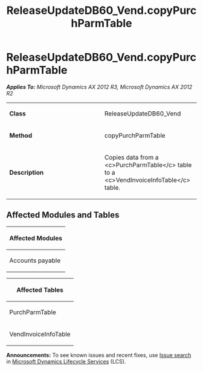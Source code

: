 ﻿---
title: ReleaseUpdateDB60_Vend.copyPurchParmTable
TOCTitle: ReleaseUpdateDB60_Vend.copyPurchParmTable
ms:assetid: 25e79bbb-a0a7-42cf-1cd4-25314b1f932f
ms:mtpsurl: https://msdn.microsoft.com/en-us/library/JJ685036(v=AX.60)
ms:contentKeyID: 49707236
ms.date: 05/18/2015
mtps_version: v=AX.60
---

# ReleaseUpdateDB60\_Vend.copyPurchParmTable 


_**Applies To:** Microsoft Dynamics AX 2012 R3, Microsoft Dynamics AX 2012 R2_

<table>
<colgroup>
<col style="width: 50%" />
<col style="width: 50%" />
</colgroup>
<tbody>
<tr class="odd">
<td><p><strong>Class</strong></p></td>
<td><p>ReleaseUpdateDB60_Vend</p></td>
</tr>
<tr class="even">
<td><p><strong>Method</strong></p></td>
<td><p>copyPurchParmTable</p></td>
</tr>
<tr class="odd">
<td><p><strong>Description</strong></p></td>
<td><p>Copies data from a &lt;c&gt;PurchParmTable&lt;/c&gt; table to a &lt;c&gt;VendInvoiceInfoTable&lt;/c&gt; table.</p></td>
</tr>
</tbody>
</table>


## Affected Modules and Tables

<table>
<colgroup>
<col style="width: 100%" />
</colgroup>
<thead>
<tr class="header">
<th><p>Affected Modules</p></th>
</tr>
</thead>
<tbody>
<tr class="odd">
<td><p>Accounts payable</p></td>
</tr>
</tbody>
</table>


<table>
<colgroup>
<col style="width: 100%" />
</colgroup>
<thead>
<tr class="header">
<th><p>Affected Tables</p></th>
</tr>
</thead>
<tbody>
<tr class="odd">
<td><p>PurchParmTable</p></td>
</tr>
<tr class="even">
<td><p>VendInvoiceInfoTable</p></td>
</tr>
</tbody>
</table>

  
**Announcements:** To see known issues and recent fixes, use [Issue search](http://go.microsoft.com/fwlink/?linkid=389258) in [Microsoft Dynamics Lifecycle Services](http://go.microsoft.com/fwlink/?linkid=306505) (LCS).

